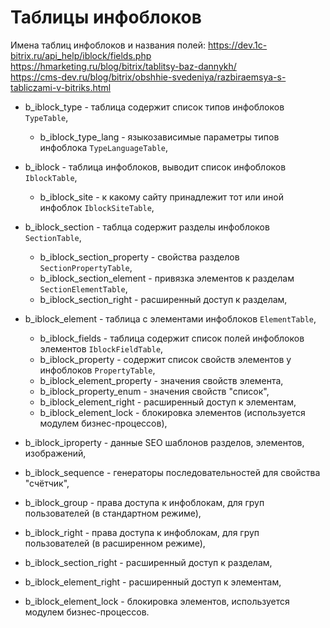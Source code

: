 # Таблицы инфоблоков
Имена таблиц инфоблоков и названия полей: https://dev.1c-bitrix.ru/api_help/iblock/fields.php  
https://hmarketing.ru/blog/bitrix/tablitsy-baz-dannykh/  
https://cms-dev.ru/blog/bitrix/obshhie-svedeniya/razbiraemsya-s-tabliczami-v-bitriks.html

- b_iblock_type - таблица содержит список типов инфоблоков `TypeTable`,
  - b_iblock_type_lang - языкозависимые параметры типов инфоблока `TypeLanguageTable`,

- b_iblock - таблица инфоблоков, выводит список инфоблоков `IblockTable`, 
  - b_iblock_site - к какому сайту принадлежит тот или иной инфоблок `IblockSiteTable`,

- b_iblock_section - таблца содержит разделы инфоблоков `SectionTable`,
  - b_iblock_section_property - свойства разделов `SectionPropertyTable`,
  - b_iblock_section_element - привязка элементов к разделам `SectionElementTable`,
  - b_iblock_section_right - расширенный доступ к разделам,

- b_iblock_element - таблица с элементами инфоблоков `ElementTable`,
  - b_iblock_fields - таблица содержит список полей инфоблоков элементов `IblockFieldTable`,
  - b_iblock_property - содержит список свойств элементов у инфоблоков `PropertyTable`,
  - b_iblock_element_property - значения cвойств элемента,
  - b_iblock_property_enum - значения свойств "список",
  - b_iblock_element_right - расширенный доступ к элементам,
  - b_iblock_element_lock - блокировка элементов (используется модулем бизнес-процессов),

- b_iblock_iproperty - данные SEO шаблонов разделов, элементов, изображений,
- b_iblock_sequence - генераторы последовательностей для свойства "счётчик",
- b_iblock_group - права доступа к инфоблокам, для груп пользователей (в стандартном режиме),
- b_iblock_right - права доступа к инфоблокам, для груп пользователей (в расширенном режиме),
- b_iblock_section_right - расширенный доступ к разделам,
- b_iblock_element_right - расширенный доступ к элементам,
- b_iblock_element_lock - блокировка элементов, используется модулем бизнес-процессов.
